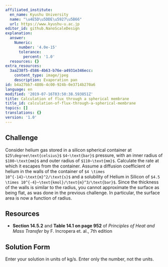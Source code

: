 ```yaml
---
affiliated_institute:
  en_name: Kyushu University
  name: "\u4E5D\u5DDE\u5927\u5B66"
  url: https://www.kyushu-u.ac.jp
editor_id: github.NanoScaleDesign
explanation:
  answer:
    Numeric:
      number: '4.0e-15'
      tolerance:
        percent: '1.0'
  resources: {}
extra_resources:
  3aa238f5-d586-4b63-b76e-a4931e346ecc:
    content_type: image/jpeg
    description: Evaporation pan
id: b4a27bb7-480b-4c00-924b-0e3714b270a6
language: en
modified: '2019-07-16T03:50:38.593851Z'
title: Calculation of flux through a spherical membrane
title_id: calculation-of-flux-through-a-spherical-membrane
topics: []
translations: {}
version: '1.0'
---
```


## Challenge
Consider helium gas stored in a silicon spherical container at `$25\degree\text{celsius}$` `$4~\text{bar}$` pressure, with an inner radius of `$100~\text{mm}$` and outer radius of `$110~\text{mm}$`. Calculate the rate at which it escapes from the container. Assume a diffusion coefficient of helium in the walls of the container of `$4 \times 10^{-14}~\text{m}^2/\text{s}$` and a solubility of Helium in Silicon of `$4.5 \times 10^{-4}~\text{kmol}/\text{m}^3/\text{bar}$`. Since the thickness of the walls is similar to the radius, you cannot approximate the surface as being flat, as was done in the previous challenge. In particular, the surface area is now a function of radius.


## Resources

- **Section 14.5.2** and **Table 14.1 on page 952** of *Principles of Heat and Mass Transfer* by F. Incropera et. al., 7th edition


## Solution Form
Enter your solution in units of kg/s.
Enter only the number, not the units.
